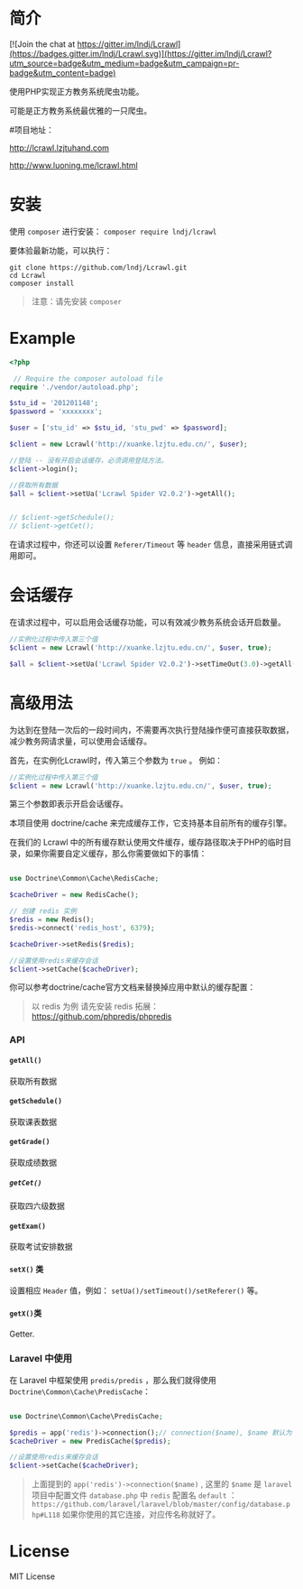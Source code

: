 # 简介

[![Join the chat at https://gitter.im/lndj/Lcrawl](https://badges.gitter.im/lndj/Lcrawl.svg)](https://gitter.im/lndj/Lcrawl?utm_source=badge&utm_medium=badge&utm_campaign=pr-badge&utm_content=badge)

使用PHP实现正方教务系统爬虫功能。

可能是正方教务系统最优雅的一只爬虫。

#项目地址：

http://lcrawl.lzjtuhand.com

http://www.luoning.me/lcrawl.html

# 安装

使用 `composer` 进行安装：
`composer require lndj/lcrawl`

要体验最新功能，可以执行：
```shell
git clone https://github.com/lndj/Lcrawl.git
cd Lcrawl
composer install
```
> 注意：请先安装 `composer`

# Example

```php
<?php

 // Require the composer autoload file
require './vendor/autoload.php';

$stu_id = '201201148';
$password = 'xxxxxxxx';

$user = ['stu_id' => $stu_id, 'stu_pwd' => $password];

$client = new Lcrawl('http://xuanke.lzjtu.edu.cn/', $user);

//登陆 -- 没有开启会话缓存，必须调用登陆方法。
$client->login();

//获取所有数据
$all = $client->setUa('Lcrawl Spider V2.0.2')->getAll();


// $client->getSchedule();
// $client->getCet();


``` 

在请求过程中，你还可以设置 `Referer/Timeout` 等 `header` 信息，直接采用链式调用即可。

# 会话缓存

在请求过程中，可以启用会话缓存功能，可以有效减少教务系统会话开启数量。
```php
//实例化过程中传入第三个值
$client = new Lcrawl('http://xuanke.lzjtu.edu.cn/', $user, true);

$all = $client->setUa('Lcrawl Spider V2.0.2')->setTimeOut(3.0)->getAll();
```

# 高级用法

为达到在登陆一次后的一段时间内，不需要再次执行登陆操作便可直接获取数据，减少教务网请求量，可以使用会话缓存。

首先，在实例化Lcrawl时，传入第三个参数为 `true` 。
例如：

```php
//实例化过程中传入第三个值
$client = new Lcrawl('http://xuanke.lzjtu.edu.cn/', $user, true);
```

第三个参数即表示开启会话缓存。

本项目使用 doctrine/cache 来完成缓存工作，它支持基本目前所有的缓存引擎。

在我们的 Lcrawl 中的所有缓存默认使用文件缓存，缓存路径取决于PHP的临时目录，如果你需要自定义缓存，那么你需要做如下的事情：

```php

use Doctrine\Common\Cache\RedisCache;

$cacheDriver = new RedisCache();

// 创建 redis 实例
$redis = new Redis();
$redis->connect('redis_host', 6379);

$cacheDriver->setRedis($redis);

//设置使用redis来缓存会话
$client->setCache($cacheDriver);

```
你可以参考doctrine/cache官方文档来替换掉应用中默认的缓存配置：
> 以 redis 为例
> 请先安装 redis 拓展：https://github.com/phpredis/phpredis

### API

#### `getAll()`

获取所有数据

#### `getSchedule()`

获取课表数据

#### `getGrade()`

获取成绩数据

##### `getCet()`

获取四六级数据

#### `getExam()`

获取考试安排数据

#### `setX()` 类

设置相应 `Header` 值，例如： `setUa()/setTimeout()/setReferer()` 等。

#### `getX()`类

Getter.

### Laravel 中使用

在 Laravel 中框架使用 `predis/predis` ，那么我们就得使用 `Doctrine\Common\Cache\PredisCache`：

```php

use Doctrine\Common\Cache\PredisCache;

$predis = app('redis')->connection();// connection($name), $name 默认为 `default`
$cacheDriver = new PredisCache($predis);

//设置使用redis来缓存会话
$client->setCache($cacheDriver);
```
> 上面提到的 `app('redis')->connection($name)` , 这里的 `$name` 是 `laravel`项目中配置文件 `database.php` 中 `redis` 配置名 `default` ：`https://github.com/laravel/laravel/blob/master/config/database.php#L118`
如果你使用的其它连接，对应传名称就好了。

# License

MIT License
